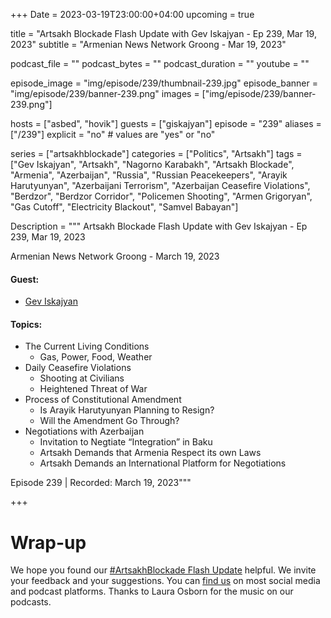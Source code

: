 +++
Date = 2023-03-19T23:00:00+04:00
upcoming = true

title = "Artsakh Blockade Flash Update with Gev Iskajyan - Ep 239, Mar 19, 2023"
subtitle = "Armenian News Network Groong - Mar 19, 2023"

podcast_file = ""
podcast_bytes = ""
podcast_duration = ""
youtube = ""

episode_image = "img/episode/239/thumbnail-239.jpg"
episode_banner = "img/episode/239/banner-239.png"
images = ["img/episode/239/banner-239.png"]

hosts = ["asbed", "hovik"]
guests = ["giskajyan"]
episode = "239"
aliases = ["/239"]
explicit = "no" # values are "yes" or "no"


series = ["artsakhblockade"]
categories = ["Politics", "Artsakh"]
tags = ["Gev Iskajyan", "Artsakh", "Nagorno Karabakh", "Artsakh Blockade", "Armenia", "Azerbaijan", "Russia", "Russian Peacekeepers", "Arayik Harutyunyan", "Azerbaijani Terrorism", "Azerbaijan Ceasefire Violations", "Berdzor", "Berdzor Corridor", "Policemen Shooting", "Armen Grigoryan", "Gas Cutoff", "Electricity Blackout", "Samvel Babayan"]

Description = """
Artsakh Blockade Flash Update with Gev Iskajyan - Ep 239, Mar 19, 2023

Armenian News Network Groong - March 19, 2023

#### Guest: 
* [Gev Iskajyan](/guest/giskajyan)

#### Topics:
* The Current Living Conditions
    * Gas, Power, Food, Weather
* Daily Ceasefire Violations
    * Shooting at Civilians
    * Heightened Threat of War
* Process of Constitutional Amendment
    * Is Arayik Harutyunyan Planning to Resign?
    * Will the Amendment Go Through?
* Negotiations with Azerbaijan
    * Invitation to Negtiate “Integration” in Baku
    * Artsakh Demands that Armenia Respect its own Laws
    * Artsakh Demands an International Platform for Negotiations

Episode 239 | Recorded: March 19, 2023"""

+++

# Wrap-up

We hope you found our [#ArtsakhBlockade Flash Update](https://podcasts.groong.org/) helpful. We invite your feedback and your suggestions. You can [find us](https://linktr.ee/groong) on most social media and podcast platforms. Thanks to Laura Osborn for the music on our podcasts.
